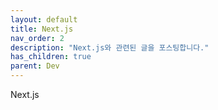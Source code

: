 ```yaml
---
layout: default
title: Next.js
nav_order: 2
description: "Next.js와 관련된 글을 포스팅합니다."
has_children: true
parent: Dev
---
```

Next.js